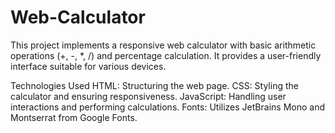 # Web-Calculator

This project implements a responsive web calculator with basic arithmetic operations (+, -, *, /) and percentage calculation. 
It provides a user-friendly interface suitable for various devices.

Technologies Used
HTML: Structuring the web page.
CSS: Styling the calculator and ensuring responsiveness.
JavaScript: Handling user interactions and performing calculations.
Fonts: Utilizes JetBrains Mono and Montserrat from Google Fonts.
